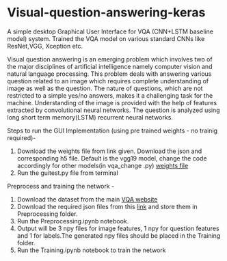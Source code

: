 # Visual-question-answering-keras
A simple desktop Graphical User Interface for VQA (CNN+LSTM baseline model) system. Trained the VQA model on various standard CNNs like ResNet,VGG, Xception etc.

Visual question answering is an emerging problem which involves two of the major disciplines of artificial intelligence namely computer vision and natural language processing. This problem deals with answering various question related to an image which requires complete understanding of image as well as the question. The nature of questions, which are not restricted to a simple yes/no answers, makes it a challenging task for the machine. Understanding of the image is provided with the help of features extracted by convolutional neural networks. The question is analyzed using long short term memory(LSTM) recurrent neural networks. 

Steps to run the GUI Implementation (using pre trained weights - no trainig required)- 
1) Download the weights file from link given. Download the json and corresponding h5 file. Default is the vgg19 model, change the code accordingly for other models(in vqa_change .py)
[weights file](https://drive.google.com/open?id=10Y-Lhv8zObkVosJsVHU2xKLZvnQPL_n2)
2) Run the guitest.py file from terminal

Preprocess and training the network - 
1) Download the dataset from the main [VQA website](https://visualqa.org/download.html)
2) Download the required json files from this [link](https://drive.google.com/open?id=1-mLFx7JaSGE50tZG8Plg4DFUu3qzDAlC) and store them in Preprocessing folder.
3) Run the Preprocessing.ipynb notebook.
4) Output will be 3 npy files for image features, 1 npy for question features and 1 for labels.The generated npy files should be placed in the Training folder.
5) Run the Training.ipynb notebook to train the network
